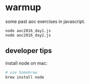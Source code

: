 # warmup

some past aoc exercises in javascript.

```
node aoc2016_day1.js
node aoc2016_day2.js
```

## developer tips

install node on mac:

```bash
# use homebrew
brew install node
```

